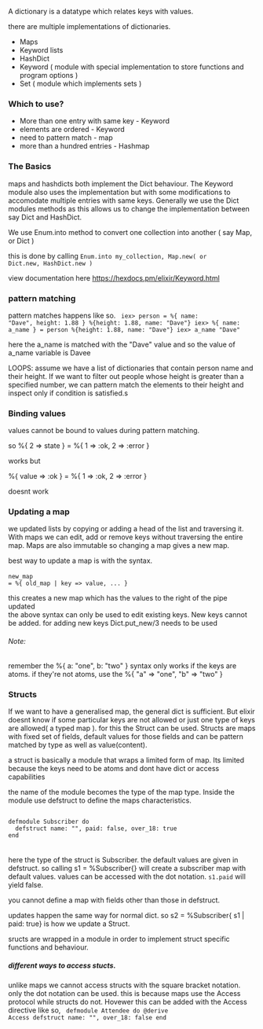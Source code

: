 
A dictionary is a datatype which relates keys with values.

there are multiple implementations of dictionaries.

- Maps
- Keyword lists
- HashDict
- Keyword ( module with special implementation to store functions and program options )
- Set ( module which implements sets )


<h3>Which to use?</h3>

- More than one entry with same key - Keyword
- elements are ordered - Keyword
- need to pattern match - map
- more than a hundred entries - Hashmap



<h3>The Basics</h3>

maps and hashdicts both implement the Dict behaviour. The Keyword module also uses the implementation but with some modifications to accomodate multiple entries with same keys. Generally we use the Dict modules methods as this allows us to change the implementation between say Dict and HashDict.


We use Enum.into method to convert one collection into another ( say Map, or Dict )

this is done by calling <code>Enum.into my_collection, Map.new( or Dict.new, HashDict.new )</code>


view documentation here <link>https://hexdocs.pm/elixir/Keyword.html</link>


<h3>pattern matching</h3>

pattern matches happens like so.
<code>
iex> person = %{ name: "Dave", height: 1.88 }
%{height: 1.88, name: "Dave"}
iex> %{ name: a_name } = person
%{height: 1.88, name: "Dave"}
iex> a_name
"Dave"
</code>


here the a_name is matched with the "Dave" value and so the value of a_name variable is Davee



LOOPS:
assume we have a list of dictionaries that contain person name and their height. If we want to filter out people whose height is greater than a specified number, we can pattern match the elements to their height and inspect only if condition is satisfied.s




<h3>Binding values</h3>

values cannot be bound to values during pattern matching.

so %{ 2 => state } = %{ 1 => :ok, 2 => :error }

works but

%{ value => :ok } = %{ 1 => :ok, 2 => :error }

doesnt work




<h3>Updating a map</h3>


we updated lists by copying or adding a head of the list and traversing it. With maps we can edit, add or remove keys without traversing the entire map. Maps are also immutable so changing a map gives a new map.


best way to update a map is with the syntax.
<br>
<br>
<code>new_map = %{ old_map | key => value, ... }</code>

this creates a new map which has the values to the right of the pipe updated
<br>
the above syntax can only be used to edit existing keys. New keys cannot be added. for adding new keys Dict.put_new/3 needs to be used


<h6>Note:</h6>
remember the %{ a: "one", b: "two" } syntax only works if the keys are atoms. if they're not atoms, use the %{ "a" => "one", "b" => "two" }

<br>
<h3>Structs</h3>

If we want to have a generalised map, the general dict is sufficient. But elixir doesnt know if some particular keys are not allowed or just one type of keys are allowed( a typed map ). for this the Struct can be used. Structs are maps with fixed set of fields, default values for those fields and can be pattern matched by type as well as value(content).


a struct is basically a module that wraps a limited form of map. Its limited because the keys need to be atoms and dont have dict or access capabilities

the name of the module becomes the type of the map type. Inside the module use defstruct to define the maps characteristics.


<code>
defmodule Subscriber do
  defstruct name: "", paid: false, over_18: true
end
</code>

<br>
<br>
here the type of the struct is Subscriber. the default values are given in defstruct. so calling s1 = %Subscriber{} will create a subscriber map with default values.
values can be accessed with the dot notation. <code>s1.paid</code> will yield false.


you cannot define a map with fields other than those in defstruct.

updates happen the same way for normal dict. so s2 = %Subscriber{ s1 | paid: true} is how we update a Struct.


sructs are wrapped in a module in order to implement struct specific functions and behaviour.





<h5>different ways to access stucts.</h5>

unlike maps we cannot access structs with the square bracket notation. only the dot notation can be used. this is because maps use the Access protocol while structs do not. Hovewer this can be added with the Access directive like so,
<code>
defmodule Attendee do
  @derive Access
  defstruct name: "", over_18: false
end
</code>
